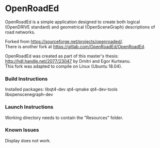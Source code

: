 # OpenRoadEd

OpenRoadEd is a simple application designed to create both logical (OpenDRIVE standard) and geometrical (OpenSceneGraph) descriptions of road networks.

Forked from https://sourceforge.net/projects/openroaded/.  
There is another fork at https://gitlab.com/OpenRoadEd/OpenRoadEd.

OpenRoadEd was created as part of this master's thesis: http://hdl.handle.net/2077/23047 by Dmitri and Egor Kurteanu.  
This fork was adapted to compile on Linux (Ubuntu 18.04).

### Build Instructions

Installed packages: libqt4-dev qt4-qmake qt4-dev-tools libopenscenegraph-dev

### Launch Instructions

Working directory needs to contain the "Resources" folder.

### Known Issues

Display does not work. 